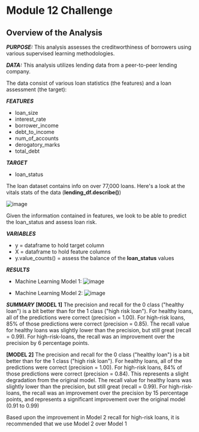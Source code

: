 # Module 12 Challenge

## Overview of the Analysis

 ***PURPOSE:***
 This analysis assesses the creditworthiness of borrowers using various supervised learning methodologies.
 
 ***DATA:***
 This analysis utilizes lending data from a peer-to-peer lending company.
 
 The data consist of various loan statistics (the features) and a loan assessment (the target):
 
 ***FEATURES***
- loan_size
- interest_rate
- borrower_income
- debt_to_income
- num_of_accounts
- derogatory_marks
- total_debt
      
 ***TARGET***
- loan_status

The loan dataset contains info on over 77,000 loans. Here's a look at the vitals stats of the data (**lending_df.describe()**)

![image](https://user-images.githubusercontent.com/35455504/132131006-2ae7a160-e21b-46d7-98c8-e3c218cc58ab.png)

 Given the information contained in features, we look to be able to predict the loan_status and assess loan risk.
 
 ***VARIABLES***
- y = dataframe to hold target column
- X = dataframe to hold feature columns
- y.value_counts() = assess the balance of the **loan_status** values

***RESULTS***

* Machine Learning Model 1:
![image](https://user-images.githubusercontent.com/35455504/132216411-21e0b486-1fdd-405a-a42b-903bb2f77cae.png)

* Machine Learning Model 2:
![image](https://user-images.githubusercontent.com/35455504/132216433-7a4fb5ca-71af-4272-82a9-6f6904ae93ad.png)

***SUMMARY***
**[MODEL 1]**
The precision and recall for the 0 class ("healthy loan") is a bit better than for the 1 class ("high risk loan"). For healthy loans, all of the predictions were correct (precision = 1.00). For high-risk loans, 85% of those predictions were correct (precision = 0.85). The recall value for healthy loans was slightly lower than the precision, but still great (recall = 0.99). For high-risk-loans, the recall was an improvement over the precision by 6 percentage points.

**[MODEL 2]**
The precision and recall for the 0 class ("healthy loan") is a bit better than for the 1 class ("high risk loan"). For healthy loans, all of the predictions were correct (precision = 1.00). For high-risk loans, 84% of those predictions were correct (precision = 0.84). This represents a slight degradation from the original model. The recall value for healthy loans was slightly lower than the precision, but still great (recall = 0.99). For high-risk-loans, the recall was an improvement over the precision by 15 percentage points, and represents a significant improvement over the original model (0.91 to 0.99)

Based upon the improvement in Model 2 recall for high-risk loans, it is recommended that we use Model 2 over Model 1
